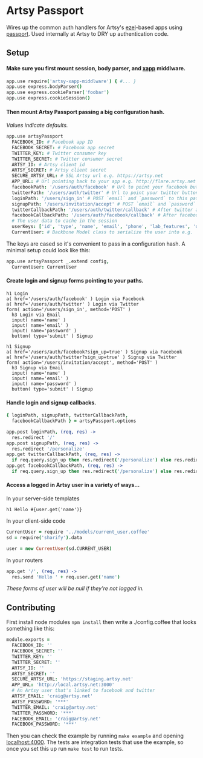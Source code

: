 # Artsy Passport

Wires up the common auth handlers for Artsy's [ezel](http://ezeljs.com)-based apps using [passport](http://passportjs.org/). Used internally at Artsy to DRY up authentication code.

## Setup

#### Make sure you first mount session, body parser, and [xapp](https://github.com/artsy/artsy-xapp-middleware) middlware.

````coffeescript
app.use require('artsy-xapp-middlware') { #... }
app.use express.bodyParser()
app.use express.cookieParser('foobar')
app.use express.cookieSession()
````

#### Then mount Artsy Passport passing a big configuration hash.

_Values indicate defaults._

````coffeescript
app.use artsyPassport
  FACEBOOK_ID: # Facebook app ID
  FACEBOOK_SECRET: # Facebook app secret
  TWITTER_KEY: # Twitter consumer key
  TWITTER_SECRET: # Twitter consumer secret
  ARTSY_ID: # Artsy client id
  ARTSY_SECRET: # Artsy client secret
  SECURE_ARTSY_URL: # SSL Artsy url e.g. https://artsy.net
  APP_URL: # Url pointing back to your app e.g. http://flare.artsy.net
  facebookPath: '/users/auth/facebook' # Url to point your facebook button to
  twitterPath: '/users/auth/twitter' # Url to point your twitter button to
  loginPath: '/users/sign_in' # POST `email` and `password` to this path to login
  signupPath: '/users/invitation/accept' # POST `email` and `password` to this path to signup
  twitterCallbackPath: '/users/auth/twitter/callback' # After twitter auth callback url
  facebookCallbackPath: '/users/auth/facebook/callback' # After facebook auth callback url
  # The user data to cache in the session
  userKeys: ['id', 'type', 'name', 'email', 'phone', 'lab_features', 'default_profile_id']
  CurrentUser: # Backbone Model class to serialize the user into e.g. `CurrentUser`
````

The keys are cased so it's convenient to pass in a configuration hash. A minimal setup could look like this:

````coffeescript
app.use artsyPassport _.extend config,
  CurrentUser: CurrentUser
````

#### Create login and signup forms pointing to your paths.

````jade
h1 Login
a( href='/users/auth/facebook' ) Login via Facebook
a( href='/users/auth/twitter' ) Login via Twitter
form( action='/users/sign_in', method='POST' )
  h3 Login via Email
  input( name='name' )
  input( name='email' )
  input( name='password' )
  button( type='submit' ) Signup

h1 Signup
a( href='/users/auth/facebook?sign_up=true' ) Signup via Facebook
a( href='/users/auth/twitter?sign_up=true' ) Signup via Twitter
form( action='/users/invitation/accept', method='POST' )
  h3 Signup via Email
  input( name='name' )
  input( name='email' )
  input( name='password' )
  button( type='submit' ) Signup
````

#### Handle login and signup callbacks.

````coffeescript
{ loginPath, signupPath, twitterCallbackPath,
  facebookCallbackPath } = artsyPassport.options

app.post loginPath, (req, res) ->
  res.redirect '/'
app.post signupPath, (req, res) ->
  res.redirect '/personalize'
app.get twitterCallbackPath, (req, res) ->
  if req.query.sign_up then res.redirect('/personalize') else res.redirect('/')
app.get facebookCallbackPath, (req, res) ->
  if req.query.sign_up then res.redirect('/personalize') else res.redirect('/')
````

#### Access a logged in Artsy user in a variety of ways...

In your server-side templates

````jade
h1 Hello #{user.get('name')}
````

In your client-side code

````coffeescript
CurrentUser = require '../models/current_user.coffee'
sd = require('sharify').data

user = new CurrentUser(sd.CURRENT_USER)
````

In your routers

````coffeescript
app.get '/', (req, res) ->
  res.send 'Hello ' + req.user.get('name')
````

_These forms of user will be null if they're not logged in._

## Contributing

First install node modules `npm install` then write a ./config.coffee that looks something like this:

````coffeescript
module.exports =
  FACEBOOK_ID: ''
  FACEBOOK_SECRET: ''
  TWITTER_KEY: ''
  TWITTER_SECRET: ''
  ARTSY_ID: ''
  ARTSY_SECRET: ''
  SECURE_ARTSY_URL: 'https://staging.artsy.net'
  APP_URL: 'http://local.artsy.net:3000'
  # An Artsy user that's linked to facebook and twitter
  ARTSY_EMAIL: 'craig@artsy.net'
  ARTSY_PASSWORD: '***'
  TWITTER_EMAIL: 'craig@artsy.net'
  TWITTER_PASSWORD: '***'
  FACEBOOK_EMAIL: 'craig@artsy.net'
  FACEBOOK_PASSWORD: '***'
````

Then you can check the example by running `make example` and opening [localhost:4000](http://localhost:4000). The tests are integration tests that use the example, so once you set this up run `make test` to run tests.
